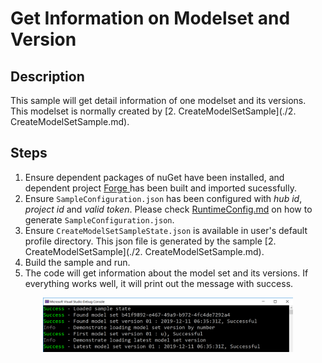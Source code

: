 # Get Information on Modelset and Version

## Description
This sample will get detail information of one modelset and its versions. This modelset is normally created by [2. CreateModelSetSample](./2. CreateModelSetSample.md).

## Steps
1. Ensure dependent packages of nuGet have been installed, and dependent project [Forge ](./samples/auxiliary/Forge) has been built and imported sucessfully. 
2. Ensure ` SampleConfiguration.json ` has been configured with _hub id_, _project id_ and _valid token_. Please check [RuntimeConfig.md](../RuntimeConfig.md) on how to generate ` SampleConfiguration.json `.
3. Ensure ` CreateModelSetSampleState.json ` is available in user's default profile directory. This json file is generated by the sample [2. CreateModelSetSample](./2. CreateModelSetSample.md).
4. Build the sample and run.
5. The code will get information about the model set and its versions. If everything works well, it will print out the message with success.

  <p align="center"><img src="./images/getms.png" width="400"></p>    